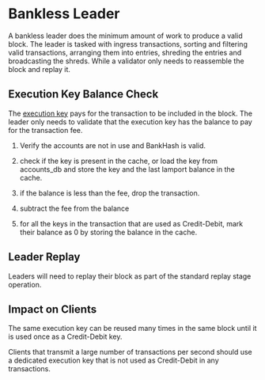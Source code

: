 # Bankless Leader

A bankless leader does the minimum amount of work to produce a valid
block.  The leader is tasked with ingress transactions, sorting and
filtering valid transactions, arranging them into entries, shreding
the entries and broadcasting the shreds.  While a validator only
needs to reassemble the block and replay it.


## Execution Key Balance Check

The [execution key](terminology.md#execution_key) pays for the
transaction to be included in the block.  The leader only needs to
validate that the execution key has the balance to pay for the
transaction fee.

1. Verify the accounts are not in use and BankHash is valid.

2. check if the key is present in the cache, or load the key from
accounts\_db and store the key and the last lamport balance in the
cache.

3. if the balance is less than the fee, drop the transaction.

4. subtract the fee from the balance

5. for all the keys in the transaction that are used as Credit-Debit,
mark their balance as 0 by storing the balance in the cache.

## Leader Replay

Leaders will need to replay their block as part of the standard
replay stage operation.

## Impact on Clients

The same execution key can be reused many times in the same block
until it is used once as a Credit-Debit key.

Clients that transmit a large number of transactions per second
should use a dedicated execution key that is not used as Credit-Debit
in any transactions.
